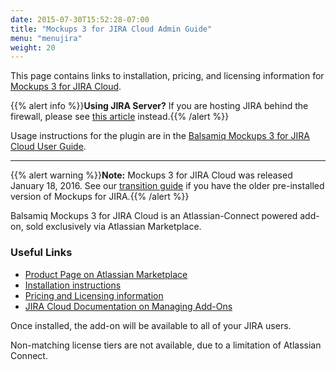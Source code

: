 ```yaml
---
date: 2015-07-30T15:52:28-07:00
title: "Mockups 3 for JIRA Cloud Admin Guide"
menu: "menujira"
weight: 20
---
```


This page contains links to installation, pricing, and licensing information for [Mockups 3 for JIRA Cloud](https://marketplace.atlassian.com/plugins/com.balsamiq.mockups.jira/cloud/overview).

{{% alert info %}}**Using JIRA Server?** If you are hosting JIRA behind the firewall, please see [this article](/jira/admin-guide/) instead.{{% /alert %}}

Usage instructions for the plugin are in the [Balsamiq Mockups 3 for JIRA Cloud User Guide](/jira/user-guide-cloud/).

* * *

{{% alert warning %}}**Note:** Mockups 3 for JIRA Cloud was released January 18, 2016.  See our [transition guide](/jira/transition-guide/) if you have the older pre-installed version of Mockups for JIRA.{{% /alert %}}

Balsamiq Mockups 3 for JIRA Cloud is an Atlassian-Connect powered add-on, sold exclusively via Atlassian Marketplace.

### Useful Links

* [Product Page on Atlassian Marketplace](https://marketplace.atlassian.com/plugins/com.balsamiq.mockups.jira/cloud/overview)
* [Installation instructions](https://marketplace.atlassian.com/plugins/com.balsamiq.mockups.jira/cloud/installation)
* [Pricing and Licensing information](https://marketplace.atlassian.com/plugins/com.balsamiq.mockups.jira/cloud/pricing)
* [JIRA Cloud Documentation on Managing Add-Ons](https://confluence.atlassian.com/jiracloud/managing-add-ons-735940493.html)

Once installed, the add-on will be available to all of your JIRA users.

Non-matching license tiers are not available, due to a limitation of Atlassian Connect.
